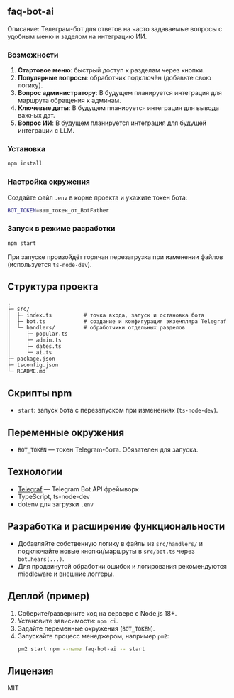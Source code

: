 ## faq-bot-ai

Описание:
Телеграм-бот для ответов на часто задаваемые вопросы с удобным меню и заделом на интеграцию ИИ.

### Возможности

1. **Стартовое меню**: быстрый доступ к разделам через кнопки.
2. **Популярные вопросы**: обработчик подключён (добавьте свою логику).
3. **Вопрос администратору**: В будущем планируется интеграция для маршрута обращения к админам.
4. **Ключевые даты**: В будущем планируется интеграция для вывода важных дат.
5. **Вопрос ИИ**: В будущем планируется интеграция для будущей интеграции с LLM.

### Установка

```bash
npm install
```

### Настройка окружения

Создайте файл `.env` в корне проекта и укажите токен бота:

```bash
BOT_TOKEN=ваш_токен_от_BotFather
```

### Запуск в режиме разработки

```bash
npm start
```

При запуске произойдёт горячая перезагрузка при изменении файлов (используется `ts-node-dev`).

## Структура проекта

```text
.
├─ src/
│  ├─ index.ts          # точка входа, запуск и остановка бота
│  ├─ bot.ts            # создание и конфигурация экземпляра Telegraf
│  └─ handlers/         # обработчики отдельных разделов
│     ├─ popular.ts
│     ├─ admin.ts
│     ├─ dates.ts
│     └─ ai.ts
├─ package.json
├─ tsconfig.json
└─ README.md
```

## Скрипты npm

- `start`: запуск бота с перезапуском при изменениях (`ts-node-dev`).

## Переменные окружения

- `BOT_TOKEN` — токен Telegram-бота. Обязателен для запуска.

## Технологии

- [Telegraf](https://telegraf.js.org/) — Telegram Bot API фреймворк
- TypeScript, ts-node-dev
- dotenv для загрузки `.env`

## Разработка и расширение функциональности

- Добавляйте собственную логику в файлы из `src/handlers/` и подключайте новые кнопки/маршруты в `src/bot.ts` через `bot.hears(...)`.
- Для продвинутой обработки ошибок и логирования рекомендуются middleware и внешние логгеры.

## Деплой (пример)

1. Соберите/разверните код на сервере с Node.js 18+.
2. Установите зависимости: `npm ci`.
3. Задайте переменные окружения (`BOT_TOKEN`).
4. Запускайте процесс менеджером, например `pm2`:
   ```bash
   pm2 start npm --name faq-bot-ai -- start
   ```

## Лицензия

MIT
